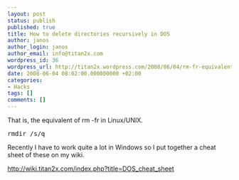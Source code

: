 ```yaml
---
layout: post
status: publish
published: true
title: How to delete directories recursively in DOS
author: janos
author_login: janos
author_email: info@titan2x.com
wordpress_id: 36
wordpress_url: http://titan2x.wordpress.com/2008/06/04/rm-fr-equivalent-in-dos/
date: 2008-06-04 08:02:00.000000000 +02:00
categories:
- Hacks
tags: []
comments: []
---
```

That is, the equivalent of rm -fr in Linux/UNIX.
<pre>rmdir /s/q</pre>
Recently I have to work quite a lot in Windows so I put together a cheat sheet of these on my wiki.

<a href="http://wiki.titan2x.com/index.php?title=DOS_cheat_sheet">http://wiki.titan2x.com/index.php?title=DOS_cheat_sheet</a>
